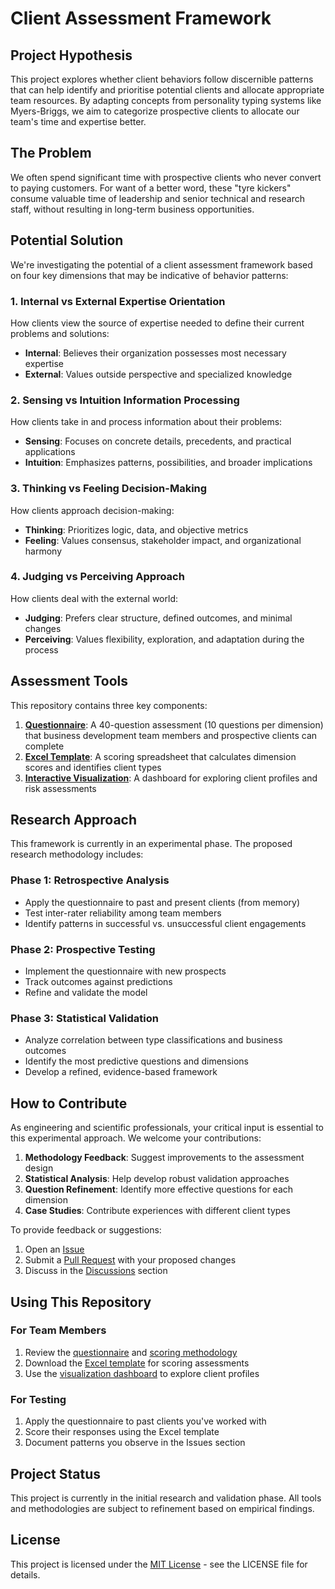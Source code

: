 # Client Assessment Framework

## Project Hypothesis

This project explores whether client behaviors follow discernible patterns that can help identify and prioritise potential clients and allocate appropriate team resources. By adapting concepts from personality typing systems like Myers-Briggs, we aim to categorize prospective clients to allocate our team's time and expertise better.

## The Problem

We often spend significant time with prospective clients who never convert to paying customers. For want of a better word, these "tyre kickers" consume valuable time  of leadership and senior technical and research staff, without resulting in long-term business opportunities.

## Potential Solution 

We're investigating the potential of a client assessment framework based on four key dimensions that may be indicative of behavior patterns:

### 1. Internal vs External Expertise Orientation
How clients view the source of expertise needed to define their current problems and solutions:
- **Internal**: Believes their organization possesses most necessary expertise
- **External**: Values outside perspective and specialized knowledge

### 2. Sensing vs Intuition Information Processing
How clients take in and process information about their problems:
- **Sensing**: Focuses on concrete details, precedents, and practical applications
- **Intuition**: Emphasizes patterns, possibilities, and broader implications

### 3. Thinking vs Feeling Decision-Making
How clients approach decision-making:
- **Thinking**: Prioritizes logic, data, and objective metrics
- **Feeling**: Values consensus, stakeholder impact, and organizational harmony

### 4. Judging vs Perceiving Approach
How clients deal with the external world:
- **Judging**: Prefers clear structure, defined outcomes, and minimal changes
- **Perceiving**: Values flexibility, exploration, and adaptation during the process

## Assessment Tools

This repository contains three key components:

1. **[Questionnaire](./questionnaire/questions.md)**: A 40-question assessment (10 questions per dimension) that business development team members and prospective clients can complete
2. **[Excel Template](./excel/client-assessment-template.xlsx)**: A scoring spreadsheet that calculates dimension scores and identifies client types
3. **[Interactive Visualization](./visualization/)**: A dashboard for exploring client profiles and risk assessments

## Research Approach

This framework is currently in an experimental phase. The proposed research methodology includes:

### Phase 1: Retrospective Analysis
- Apply the questionnaire to past and present clients (from memory)
- Test inter-rater reliability among team members
- Identify patterns in successful vs. unsuccessful client engagements

### Phase 2: Prospective Testing
- Implement the questionnaire with new prospects
- Track outcomes against predictions
- Refine and validate the model

### Phase 3: Statistical Validation
- Analyze correlation between type classifications and business outcomes
- Identify the most predictive questions and dimensions
- Develop a refined, evidence-based framework

## How to Contribute

As engineering and scientific professionals, your critical input is essential to this experimental approach. We welcome your contributions:

1. **Methodology Feedback**: Suggest improvements to the assessment design
2. **Statistical Analysis**: Help develop robust validation approaches
3. **Question Refinement**: Identify more effective questions for each dimension
4. **Case Studies**: Contribute experiences with different client types

To provide feedback or suggestions:
1. Open an [Issue](../../issues/new)
2. Submit a [Pull Request](../../pulls) with your proposed changes
3. Discuss in the [Discussions](../../discussions) section

## Using This Repository

### For Team Members
1. Review the [questionnaire](./questionnaire/questions.md) and [scoring methodology](./questionnaire/scoring.md)
2. Download the [Excel template](./excel/client-assessment-template.xlsx) for scoring assessments
3. Use the [visualization dashboard](https://[your-username].github.io/[repo-name]/visualization/) to explore client profiles

### For Testing
1. Apply the questionnaire to past clients you've worked with
2. Score their responses using the Excel template
3. Document patterns you observe in the Issues section

## Project Status

This project is currently in the initial research and validation phase. All tools and methodologies are subject to refinement based on empirical findings.

## License

This project is licensed under the [MIT License](LICENSE) - see the LICENSE file for details.
